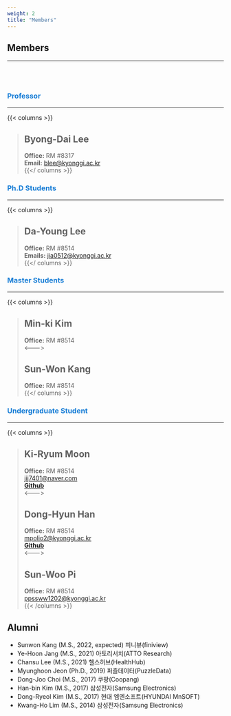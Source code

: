 ```yaml
---
weight: 2
title: "Members"
---
```


## Members
---
<br><br>

### <span style="color:#197ed6">Professor</span>  
---  
{{< columns >}}
> ## Byong-Dai Lee  
> **Office:** RM #8317  
**Email:** blee@kyonggi.ac.kr  
{{</ columns >}}

### <span style="color:#197ed6">Ph.D Students</span>  
---
{{< columns >}}
> ## Da-Young Lee   
> **Office:** RM #8514  
**Emails:** jia0512@kyonggi.ac.kr  
{{</ columns >}}

### <span style="color:#197ed6">Master Students</span>  
---

{{< columns >}}
> ## Min-ki Kim  
> **Office:** RM #8514  
<--->
> ## Sun-Won Kang
> **Office:** RM #8514  
{{</ columns >}}

### <span style="color:#197ed6">Undergraduate Student</span>  
---

{{< columns >}}  
> ## Ki-Ryum Moon
> **Office:** RM #8514  
jij7401@naver.com  
[**Github**](https://github.com/jij7401)   
<--->
> ## Dong-Hyun Han   
> **Office:** RM #8514  
mpolio2@kyonggi.ac.kr  
[**Github**](https://github.com/DongHyun99)  
<--->  
> ## Sun-Woo Pi
> **Office:** RM #8514  
ppssww1202@kyonggi.ac.kr  
{{< /columns >}}  

## Alumni  

- Sunwon Kang (M.S., 2022, expected) 피니뷰(finiview)  
- Ye-Hoon Jang (M.S., 2021) 아토리서치(ATTO Research)  
- Chansu Lee (M.S., 2021) 헬스허브(HealthHub)  
- Myunghoon Jeon (Ph.D., 2019) 퍼즐데이터(PuzzleData)  
- Dong-Joo Choi (M.S., 2017) 쿠팡(Coopang)  
- Han-bin Kim (M.S., 2017) 삼성전자(Samsung Electronics)  
- Dong-Ryeol Kim (M.S., 2017) 현대 엠엔소프트(HYUNDAI MnSOFT)  
- Kwang-Ho Lim (M.S., 2014) 삼성전자(Samsung Electronics)  
